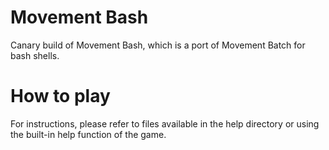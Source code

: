 # Movement Bash
Canary build of Movement Bash, which is a port of Movement Batch for bash shells.

# How to play
For instructions, please refer to files available in the help directory or using the built-in help function of the game.

